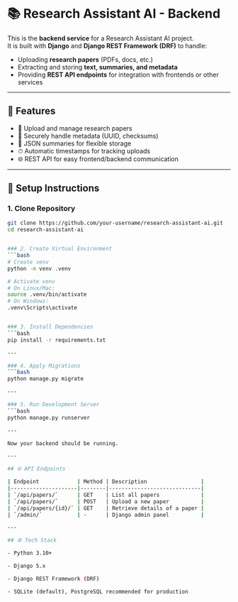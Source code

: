 # 📚 Research Assistant AI - Backend

This is the **backend service** for a Research Assistant AI project.  
It is built with **Django** and **Django REST Framework (DRF)** to handle:

- Uploading **research papers** (PDFs, docs, etc.)  
- Extracting and storing **text, summaries, and metadata**  
- Providing **REST API endpoints** for integration with frontends or other services  

---

## 🚀 Features
- 📂 Upload and manage research papers  
- 🔑 Securely handle metadata (UUID, checksums)  
- 📝 JSON summaries for flexible storage  
- ⏱ Automatic timestamps for tracking uploads  
- 🌐 REST API for easy frontend/backend communication  

---

## 🔧 Setup Instructions

### 1. Clone Repository
```bash
git clone https://github.com/your-username/research-assistant-ai.git
cd research-assistant-ai


### 2. Create Virtual Environment
```bash
# Create venv
python -m venv .venv  

# Activate venv
# On Linux/Mac:
source .venv/bin/activate  
# On Windows:
.venv\Scripts\activate


### 3. Install Dependencies
```bash
pip install -r requirements.txt

---

### 4. Apply Migrations
```bash
python manage.py migrate

---

### 5. Run Development Server
```bash
python manage.py runserver

---

Now your backend should be running.

---

## 🌐 API Endpoints

| Endpoint            | Method | Description                 |
|---------------------|--------|-----------------------------|
| `/api/papers/`      | GET    | List all papers             |
| `/api/papers/`      | POST   | Upload a new paper          |
| `/api/papers/{id}/` | GET    | Retrieve details of a paper |
| `/admin/`           | -      | Django admin panel          |

---

## ⚙️ Tech Stack

- Python 3.10+

- Django 5.x

- Django REST Framework (DRF)

- SQLite (default), PostgreSQL recommended for production

